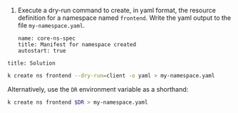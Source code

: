 
1. Execute a dry-run command to create, in yaml format, the resource definition for a namespace named `frontend`.  Write the yaml output to the file `my-namespace.yaml`.

    ```examiner:execute-test
    name: core-ns-spec
    title: Manifest for namespace created
    autostart: true
    ```

```section:begin
title: Solution
```

```bash
k create ns frontend --dry-run=client -o yaml > my-namespace.yaml
```

Alternatively, use the `DR` environment variable as a shorthand:

```bash
k create ns frontend $DR > my-namespace.yaml
```

```section:end
```
